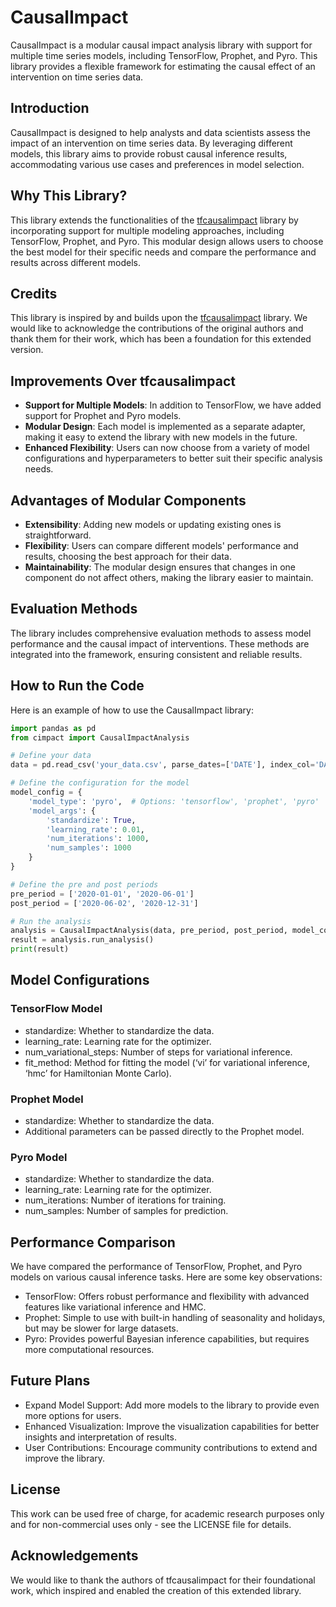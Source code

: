 # CausalImpact

CausalImpact is a modular causal impact analysis library with support for multiple time series models, including TensorFlow, Prophet, and Pyro. This library provides a flexible framework for estimating the causal effect of an intervention on time series data.

## Introduction

CausalImpact is designed to help analysts and data scientists assess the impact of an intervention on time series data. By leveraging different models, this library aims to provide robust causal inference results, accommodating various use cases and preferences in model selection.

## Why This Library?

This library extends the functionalities of the [tfcausalimpact](https://github.com/WillianFuks/tfcausalimpact) library by incorporating support for multiple modeling approaches, including TensorFlow, Prophet, and Pyro. This modular design allows users to choose the best model for their specific needs and compare the performance and results across different models.

## Credits

This library is inspired by and builds upon the [tfcausalimpact](https://github.com/WillianFuks/tfcausalimpact) library. We would like to acknowledge the contributions of the original authors and thank them for their work, which has been a foundation for this extended version.

## Improvements Over tfcausalimpact

- **Support for Multiple Models**: In addition to TensorFlow, we have added support for Prophet and Pyro models.
- **Modular Design**: Each model is implemented as a separate adapter, making it easy to extend the library with new models in the future.
- **Enhanced Flexibility**: Users can now choose from a variety of model configurations and hyperparameters to better suit their specific analysis needs.

## Advantages of Modular Components

- **Extensibility**: Adding new models or updating existing ones is straightforward.
- **Flexibility**: Users can compare different models' performance and results, choosing the best approach for their data.
- **Maintainability**: The modular design ensures that changes in one component do not affect others, making the library easier to maintain.

## Evaluation Methods

The library includes comprehensive evaluation methods to assess model performance and the causal impact of interventions. These methods are integrated into the framework, ensuring consistent and reliable results.

## How to Run the Code

Here is an example of how to use the CausalImpact library:

```python
import pandas as pd
from cimpact import CausalImpactAnalysis

# Define your data
data = pd.read_csv('your_data.csv', parse_dates=['DATE'], index_col='DATE')

# Define the configuration for the model
model_config = {
    'model_type': 'pyro',  # Options: 'tensorflow', 'prophet', 'pyro'
    'model_args': {
        'standardize': True,
        'learning_rate': 0.01,
        'num_iterations': 1000,
        'num_samples': 1000
    }
}

# Define the pre and post periods
pre_period = ['2020-01-01', '2020-06-01']
post_period = ['2020-06-02', '2020-12-31']

# Run the analysis
analysis = CausalImpactAnalysis(data, pre_period, post_period, model_config, 'DATE', 'TARGET')
result = analysis.run_analysis()
print(result)
```

## Model Configurations

### TensorFlow Model
- standardize: Whether to standardize the data.
- learning_rate: Learning rate for the optimizer.
- num_variational_steps: Number of steps for variational inference.
- fit_method: Method for fitting the model (‘vi’ for variational inference, ‘hmc’ for Hamiltonian Monte Carlo).

### Prophet Model

- standardize: Whether to standardize the data.
- Additional parameters can be passed directly to the Prophet model.

### Pyro Model

- standardize: Whether to standardize the data.
- learning_rate: Learning rate for the optimizer.
- num_iterations: Number of iterations for training.
- num_samples: Number of samples for prediction.

## Performance Comparison

We have compared the performance of TensorFlow, Prophet, and Pyro models on various causal inference tasks. Here are some key observations:

- TensorFlow: Offers robust performance and flexibility with advanced features like variational inference and HMC.
- Prophet: Simple to use with built-in handling of seasonality and holidays, but may be slower for large datasets.
- Pyro: Provides powerful Bayesian inference capabilities, but requires more computational resources.

## Future Plans

- Expand Model Support: Add more models to the library to provide even more options for users.
- Enhanced Visualization: Improve the visualization capabilities for better insights and interpretation of results.
- User Contributions: Encourage community contributions to extend and improve the library.

## License

This work can be used free of charge, for academic research purposes only and for non-commercial uses only - see the LICENSE file for details.

## Acknowledgements

We would like to thank the authors of tfcausalimpact for their foundational work, which inspired and enabled the creation of this extended library.